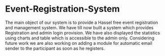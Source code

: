 # Event-Registration-System
The main object of our system is to provide a Hassel free event registration and management system. We have till now built a system which provides Registration and admin login provision. We have also displayed the statistics using charts and table which is accessible to the admin only.  Considering future work we are also working on adding a module for automatic email sender to the participant as soon as he registers.
